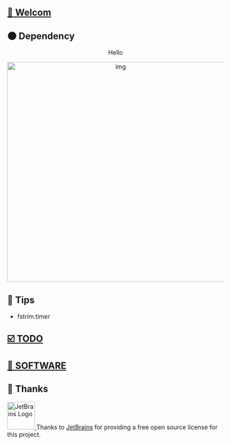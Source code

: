<!--
 ██████╗ ███████╗██╗   ██╗ ██████╗ ███████╗██╗    ██╗███████╗
██╔═══██╗██╔════╝╚██╗ ██╔╝██╔═══██╗██╔════╝██║    ██║██╔════╝
██║   ██║█████╗   ╚████╔╝ ██║   ██║█████╗  ██║ █╗ ██║███████╗
██║   ██║██╔══╝    ╚██╔╝  ██║   ██║██╔══╝  ██║███╗██║╚════██║
╚██████╔╝███████╗   ██║   ╚██████╔╝███████╗╚███╔███╔╝███████║
 ╚═════╝ ╚══════╝   ╚═╝    ╚═════╝ ╚══════╝ ╚══╝╚══╝ ╚══════╝ Powered by @oeyoews
-->
## [🎉 Welcom](#)


## 🌑 Dependency

<div style="text-align: center">
<p> Hello </p>
<img src="https://cdn.jsdelivr.net/gh/oeyoews/img/dotfilesgraph.png" title="img" alt="img" style="zoom: 100%" width=512 />
</div>

## 🌷 Tips

* fstrim.timer

<!--obrit-->

## [☑️ TODO](docs/TODO.md)

## [🥘 SOFTWARE](docs/softwares.md)

## 💝 Thanks

<a href="https://jb.gg/OpenSource"><img src="https://cdn.jsdelivr.net/gh/oeyoews/img/jb_beam.svg" alt="JetBrains Logo" width="64px"/>
</a>Thanks to [JetBrains](https://jb.gg/OpenSource)  for providing a free open source license for this project.
